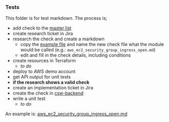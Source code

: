 ### Tests

This folder is for test markdown. The process is;

- add check to the [master list](https://docs.google.com/spreadsheets/d/1wV9_GOy12qDSzdq_-SKvuUfHiBapDbdykQhla1emqUk)
- create research ticket in Jira
- research the check and create a markdown
  - copy the [example file](example.md) and name the new check file what the
  module would be called (e.g.: `aws_ec2_security_group_ingress_open.md`)
  - edit and fill in the check details, including conditions
- create resources in Terraform
  - _to do_
- deploy to AWS demo account
- get API output for unit tests
- **if the research shows a valid check**
- create an implementation ticket in Jira
- create the check in [csw-backend](https://github.com/alphagov/csw-backend)
- write a unit test
  - _to do_

An example is: [aws_ec2_security_group_ingress_open.md](aws_ec2_security_group_ingress_open.md)
